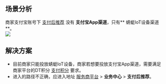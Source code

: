 ## 场景分析
商家支付宝账号下 [支付后推荐](https://opendocs.alipay.com/b/03al7r) 没有 **支付宝App渠道**，只有** 蜻蜓IoT设备渠道**。<br />![](https://gw.alipayobjects.com/zos/sptworksff_prod/1ef7b223-b462-4bfb-a037-d03b506d01a8.png#align=left&display=inline&height=293&margin=%5Bobject%20Object%5D&originHeight=293&originWidth=692&status=done&style=none&width=692)

## 解决方案

- 目前商家只能投放蜻蜓IoT设备，商家若想要投放支付宝App渠道，需要满足商家平台的DT积分 [支付积分](https://mrchportalweb.alipay.com/operation/dt/entry) 要求。
- 进入的路径不正确，应进入地址 [服务商平台](https://p.alipay.com/workspace/business) > **业务中心** > **支付后推荐**。
